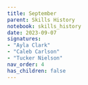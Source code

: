 ```yaml
---
title: September
parent: Skills History
notebook: skills_history
date: 2023-09-07
signatures:
- "Ayla Clark"
- "Caleb Carlson"
- "Tucker Nielson"
nav_order: 4
has_children: false
---
```


<canvas id="SkillsHistory" to_date="2023-09-07"></canvas>